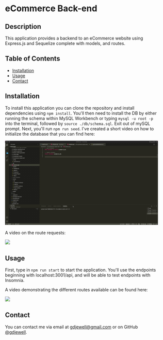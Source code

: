 # eCommerce Back-end

## Description

This application provides a backend to an eCommerce website using Express.js and Sequelize complete with models, and routes.

## Table of Contents

- [Installation](#installation)
- [Usage](#usage)
- [Contact](#contact)

## Installation

To install this application you can clone the repository and install dependencies using `npm install`. You'll then need to install the DB by either running the schema within MySQL Workbench
or typing `mysql -u root -p` into the terminal, followed by `source ./db/schema.sql`. Exit out of mySQL prompt. Next, you'll run `npm run seed`. I've created a short video on how to initialize the database that you can find here:

![](./assets/videos/setup-video.gif)

A video on the route requests:

![](./assets/videos/insomnia-video.gif)

## Usage

First, type in `npm run start` to start the application. You'll use the endpoints beginning with localhost:3001/api, and will be able to test endpoints with Insomnia.

A video demonstrating the different routes available can be found here:

![](./assets/videos/insomnia-video-gif)

## Contact

You can contact me via email at [gdjewell@gmail.com](mailto:gdjewell@gmail.com) or on GitHub [@gdjewell](https://github.com/gdjewell).

